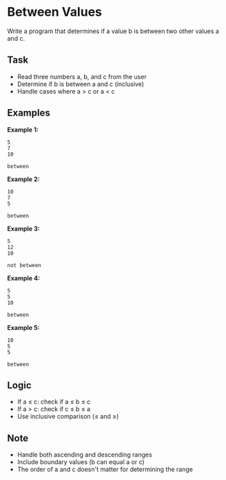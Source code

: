 # Between Values

Write a program that determines if a value b is between two other values a and c.

## Task
- Read three numbers a, b, and c from the user
- Determine if b is between a and c (inclusive)
- Handle cases where a > c or a < c

## Examples
**Example 1:**
```
5
7
10
```
```
between
```

**Example 2:**
```
10
7
5
```
```
between
```

**Example 3:**
```
5
12
10
```
```
not between
```

**Example 4:**
```
5
5
10
```
```
between
```

**Example 5:**
```
10
5
5
```
```
between
```

## Logic
- If a ≤ c: check if a ≤ b ≤ c
- If a > c: check if c ≤ b ≤ a
- Use inclusive comparison (≤ and ≥)

## Note
- Handle both ascending and descending ranges
- Include boundary values (b can equal a or c)
- The order of a and c doesn't matter for determining the range